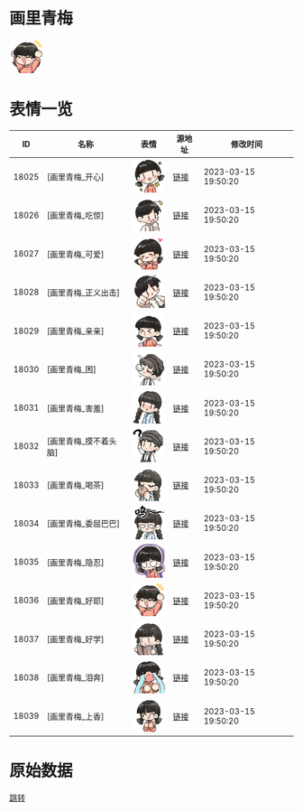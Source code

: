 # 画里青梅

<img src="./cover.png" height="60" alt="cover" />

# 表情一览

|ID|名称|表情|源地址|修改时间|
|----|----|----|----|----|
|18025|[画里青梅_开心]|<img src="./pic/018025_%5B画里青梅_开心%5D.png" height="60" alt="开心"/>|[链接](https://i0.hdslb.com/bfs/garb/2cf9ad7b7d08a43e5bc933a00d84458dea6389d8.png)|2023-03-15 19:50:20|
|18026|[画里青梅_吃惊]|<img src="./pic/018026_%5B画里青梅_吃惊%5D.png" height="60" alt="吃惊"/>|[链接](https://i0.hdslb.com/bfs/garb/a5ee09f7511d43797761311a5dc83327cf087025.png)|2023-03-15 19:50:20|
|18027|[画里青梅_可爱]|<img src="./pic/018027_%5B画里青梅_可爱%5D.png" height="60" alt="可爱"/>|[链接](https://i0.hdslb.com/bfs/garb/6df83d2a413a91a05967e5479ad6a899ebc989e1.png)|2023-03-15 19:50:20|
|18028|[画里青梅_正义出击]|<img src="./pic/018028_%5B画里青梅_正义出击%5D.png" height="60" alt="正义出击"/>|[链接](https://i0.hdslb.com/bfs/garb/6fa28bfe552e0a0762c563e4fa43ad403e9378af.png)|2023-03-15 19:50:20|
|18029|[画里青梅_亲亲]|<img src="./pic/018029_%5B画里青梅_亲亲%5D.png" height="60" alt="亲亲"/>|[链接](https://i0.hdslb.com/bfs/garb/4c68d86795d1066341395da21f474b12c90da4b7.png)|2023-03-15 19:50:20|
|18030|[画里青梅_困]|<img src="./pic/018030_%5B画里青梅_困%5D.png" height="60" alt="困"/>|[链接](https://i0.hdslb.com/bfs/garb/59c8d81029b46122d5d49f1769cf1fcd5e0f9f59.png)|2023-03-15 19:50:20|
|18031|[画里青梅_害羞]|<img src="./pic/018031_%5B画里青梅_害羞%5D.png" height="60" alt="害羞"/>|[链接](https://i0.hdslb.com/bfs/garb/1784951365545c26dee87e97928eceb60d0eee94.png)|2023-03-15 19:50:20|
|18032|[画里青梅_摸不着头脑]|<img src="./pic/018032_%5B画里青梅_摸不着头脑%5D.png" height="60" alt="摸不着头脑"/>|[链接](https://i0.hdslb.com/bfs/garb/ce2267a8e671aa2cedded0a4e93a0704396bee20.png)|2023-03-15 19:50:20|
|18033|[画里青梅_喝茶]|<img src="./pic/018033_%5B画里青梅_喝茶%5D.png" height="60" alt="喝茶"/>|[链接](https://i0.hdslb.com/bfs/garb/cc34848bf3cc999c27add40a8ed2fdbdf8b40900.png)|2023-03-15 19:50:20|
|18034|[画里青梅_委屈巴巴]|<img src="./pic/018034_%5B画里青梅_委屈巴巴%5D.png" height="60" alt="委屈巴巴"/>|[链接](https://i0.hdslb.com/bfs/garb/981a0e216a7c49dc6e3b39441b6973c6b4bdfe43.png)|2023-03-15 19:50:20|
|18035|[画里青梅_隐忍]|<img src="./pic/018035_%5B画里青梅_隐忍%5D.png" height="60" alt="隐忍"/>|[链接](https://i0.hdslb.com/bfs/garb/6e1683a167fd79af4839dfad10914b1431d27b25.png)|2023-03-15 19:50:20|
|18036|[画里青梅_好耶]|<img src="./pic/018036_%5B画里青梅_好耶%5D.png" height="60" alt="好耶"/>|[链接](https://i0.hdslb.com/bfs/garb/01e621d507ec19aac47a0b958619a0cfec880fbc.png)|2023-03-15 19:50:20|
|18037|[画里青梅_好学]|<img src="./pic/018037_%5B画里青梅_好学%5D.png" height="60" alt="好学"/>|[链接](https://i0.hdslb.com/bfs/garb/2a3c3b57bfadd9fe201b2ab84c6a0f7ceecd9afc.png)|2023-03-15 19:50:20|
|18038|[画里青梅_泪奔]|<img src="./pic/018038_%5B画里青梅_泪奔%5D.png" height="60" alt="泪奔"/>|[链接](https://i0.hdslb.com/bfs/garb/0ac1fa166bb574041b2b5bb7fdf35dd3e5a58655.png)|2023-03-15 19:50:20|
|18039|[画里青梅_上香]|<img src="./pic/018039_%5B画里青梅_上香%5D.png" height="60" alt="上香"/>|[链接](https://i0.hdslb.com/bfs/garb/6cf0b63de12e0a07b0cc78a185cabb9dff3f16d6.png)|2023-03-15 19:50:20|

# 原始数据

[跳转](./raw.json)

